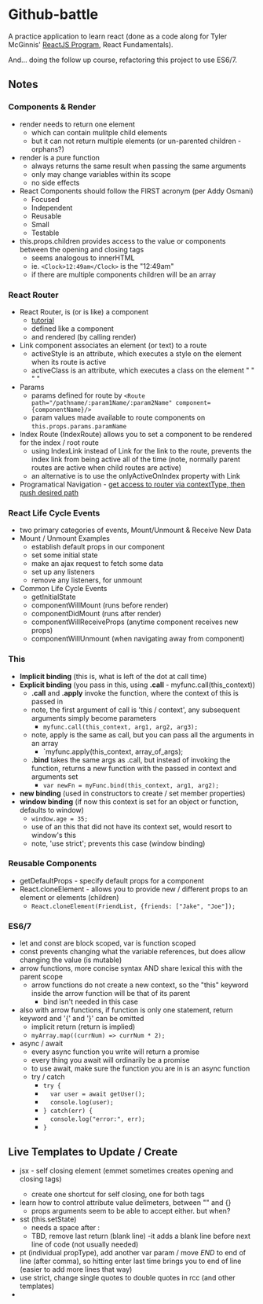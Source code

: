 # Github-battle
A practice application to learn react (done as a code along for Tyler McGinnis' [ReactJS Program](http://www.reactjsprogram.com/), React Fundamentals).

And... doing the follow up course, refactoring this project to use ES6/7.


## Notes
### Components & Render
* render needs to return one element
    * which can contain mulitple child elements
    * but it can not return multiple elements (or un-parented children - orphans?)
* render is a pure function
    * always returns the same result when passing the same arguments
    * only may change variables within its scope
    * no side effects
* React Components should follow the FIRST acronym (per Addy Osmani)
    * Focused
    * Independent
    * Reusable
    * Small
    * Testable
* this.props.children provides access to the value or components between the opening and closing tags
    * seems analogous to innerHTML
    * ie. `<Clock>12:49am</Clock>`  is the "12:49am"
    * if there are multiple components children will be an array

### React Router
* React Router, is (or is like) a component
    * [tutorial](https://github.com/reactjs/react-router-tutorial/tree/master/lessons)
    * defined like a component
    * and rendered (by calling render)
* Link component associates an element (or text) to a route
    * activeStyle is an attribute, which executes a style on the element when its route is active
    * activeClass is an attribute, which executes a class on the element " " " "
* Params
    * params defined for route by `<Route path="/pathname/:param1Name/:param2Name" component={componentName}/>`
    * param values made available to route components on `this.props.params.paramName`
* Index Route (IndexRoute) allows you to set a component to be rendered for the index / root route
    * using IndexLink instead of Link for the link to the route, prevents the index link from being active all of the time (note, normally parent routes are active when child routes are active)
    * an alternative is to use the onlyActiveOnIndex property with Link
* Programatical Navigation - [get access to router via contextType, then push desired path](https://github.com/reactjs/react-router-tutorial/tree/master/lessons/12-navigating)
    
### React Life Cycle Events
* two primary categories of events, Mount/Unmount & Receive New Data
* Mount / Unmount Examples
    * establish default props in our component
    * set some initial state
    * make an ajax request to fetch some data
    * set up any listeners
    * remove any listeners, for unmount
* Common Life Cycle Events
    * getInitialState
    * componentWillMount  (runs before render)
    * componentDidMount   (runs after render)
    * componentWillReceiveProps (anytime component receives new props)
    * componentWillUnmount (when navigating away from component)
    
### This
* __Implicit binding__ (this is, what is left of the dot at call time)
* __Explicit binding__ (you pass in this, using __.call__ - myfunc.call(this_context))
    * __.call__ and __.apply__ invoke the function, where the context of this is passed in 
    * note, the first argument of call is 'this / context', any subsequent arguments simply become parameters
        * `myfunc.call(this_context, arg1, arg2, arg3);`
    * note, apply is the same as call, but you can pass all the arguments in an array
        * `myfunc.apply(this_context, array_of_args);
    * __.bind__ takes the same args as .call, but instead of invoking the function, returns a new function with the passed in context and arguments set
        * `var newFn = myFunc.bind(this_context, arg1, arg2);`
* __new binding__ (used in constructors to create / set member properties)
* __window binding__ (if now this context is set for an object or function, defaults to window)
    * `window.age = 35;`
    * use of an this that did not have its context set, would resort to window's this
    * note, 'use strict'; prevents this case (window binding)
  
### Reusable Components
* getDefaultProps - specify default props for a component
* React.cloneElement - allows you to provide new / different props to an element or elements (children)
    * `React.cloneElement(FriendList, {friends: ["Jake", "Joe"]);`
  
### ES6/7
* let and const are block scoped, var is function scoped
* const prevents changing what the variable references, but does allow changing the value (is mutable)
* arrow functions, more concise syntax AND share lexical this with the parent scope
    * arrow functions do not create a new context, so the "this" keyword inside the arrow function will be that of its parent
        * bind isn't needed in this case
* also with arrow functions, if function is only one statement, return keyword and '{' and '}' can be omitted
    * implicit return (return is implied)
    * `myArray.map((currNum) => currNum * 2);`
* async / await
    * every async function you write will return a promise
    * every thing you await will ordinarily be a promise
    * to use await, make sure the function you are in is an async function
    * try / catch
        * `try {`
        * `  var user = await getUser();`
        * `  console.log(user);`
        * `} catch(err) {`
        * `  console.log("error:", err);`
        * `}`

## Live Templates to Update / Create
* jsx - self closing element   <Compo
nent /> (emmet sometimes creates opening and closing tags)
    * create one shortcut for self closing, one for both tags
* learn how to control attribute value delimeters, between ""  and {}
    * props arguments seem to be able to accept either. but when?
* sst (this.setState)
    * needs a space after :
    * TBD, remove last return (blank line) -it adds a blank line before next line of code (not usually needed)
* pt (individual propType), add another var param / move $END$ to end of line (after comma), so hitting enter last time brings you to end of line (easier to add more lines that way)
* use strict, change single quotes to double quotes in rcc (and other templates)
* 